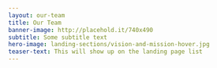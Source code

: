 ```yaml
---
layout: our-team 
title: Our Team
banner-image: http://placehold.it/740x490
subtitle: Some subtitle text
hero-image: landing-sections/vision-and-mission-hover.jpg
teaser-text: This will show up on the landing page list
---
```

